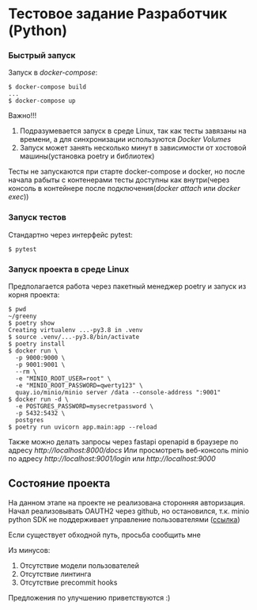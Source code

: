 # Тестовое задание Разработчик (Python)

### Быстрый запуск

Запуск в *docker-compose*:
```
$ docker-compose build
...
$ docker-compose up
```

Важно!!!
1)  Подразумевается запуск в среде Linux, так как тесты завязаны на времени, а для синхронизации используются *Docker Volumes*
2)  Запуск может занять несколько минут в зависимости от хостовой машины(установка poetry и библиотек) 

Тесты не запускаются при старте docker-compose и docker, но после начала рабыты с контенерами тесты доступны как внутри(через консоль в контейнере после подключения(*docker attach* или *docker exec*))

### Запуск тестов

Стандартно через интерфейс pytest:
```
$ pytest
```

### Запуск проекта в среде Linux
Предполагается работа через пакетный менеджер poetry и запуск из корня проекта:

```
$ pwd
~/greeny
$ poetry show
Creating virtualenv ...-py3.8 in .venv
$ source .venv/...-py3.8/bin/activate
$ poetry install
$ docker run \
  -p 9000:9000 \
  -p 9001:9001 \
  --rm \
  -e "MINIO_ROOT_USER=root" \
  -e "MINIO_ROOT_PASSWORD=qwerty123" \
  quay.io/minio/minio server /data --console-address ":9001"
$ docker run -d \
  -e POSTGRES_PASSWORD=mysecretpassword \
  -p 5432:5432 \
  postgres
$ poetry run uvicorn app.main:app --reload
```

Также можно делать запросы через fastapi openapid в браузере по адресу *http://localhost:8000/docs*
Или просмотреть веб-консоль minio по aдресу *http://localhost:9001/login* или *http://localhost:9000*

## Состояние проекта
На данном этапе на проекте не реализована сторонняя авторизация.
Начал реализовывать OAUTH2 через github, но остановился, т.к.
minio python SDK не поддерживает управление пользователями ([ссылка](https://github.com/minio/minio-js/issues/814#issuecomment-554975323))

Если существует обходной путь, просьба сообщить мне 

Из минусов:

1)  Отсутствие модели пользователей
2)  Отсутствие линтинга
3)  Отсутствие precommit hooks

Предложения по улучшению приветствуются :)
